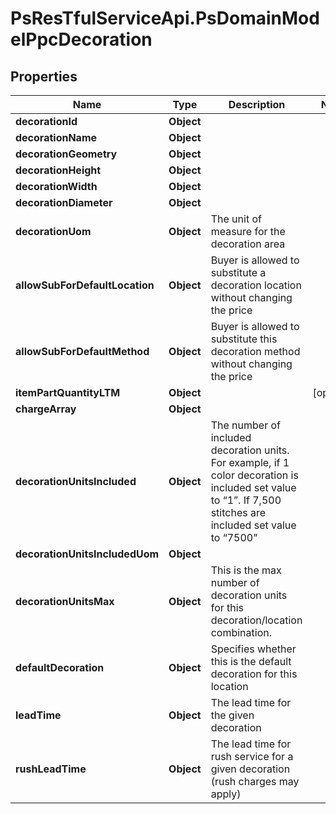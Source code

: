 # PsResTfulServiceApi.PsDomainModelPpcDecoration

## Properties
Name | Type | Description | Notes
------------ | ------------- | ------------- | -------------
**decorationId** | **Object** |  | 
**decorationName** | **Object** |  | 
**decorationGeometry** | **Object** |  | 
**decorationHeight** | **Object** |  | 
**decorationWidth** | **Object** |  | 
**decorationDiameter** | **Object** |  | 
**decorationUom** | **Object** | The unit of measure for the decoration area | 
**allowSubForDefaultLocation** | **Object** | Buyer is allowed to substitute a decoration location without changing the price | 
**allowSubForDefaultMethod** | **Object** | Buyer is allowed to substitute this decoration method without changing the price | 
**itemPartQuantityLTM** | **Object** |  | [optional] 
**chargeArray** | **Object** |  | 
**decorationUnitsIncluded** | **Object** | The number of included decoration units. For example, if 1 color decoration is included set value to “1”. If 7,500 stitches are included set value to “7500” | 
**decorationUnitsIncludedUom** | **Object** |  | 
**decorationUnitsMax** | **Object** | This is the max number of decoration units for this decoration/location combination. | 
**defaultDecoration** | **Object** | Specifies whether this is the default decoration for this location | 
**leadTime** | **Object** | The lead time for the given decoration | 
**rushLeadTime** | **Object** | The lead time for rush service for a given decoration (rush charges may apply) | 
